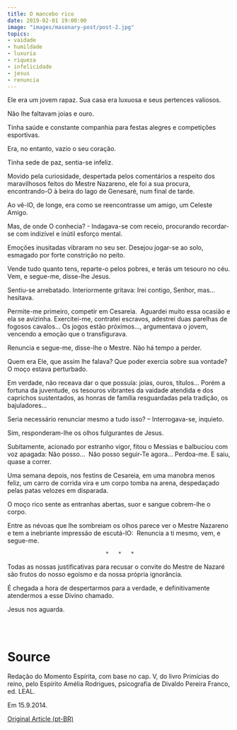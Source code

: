 ```yaml
---
title: O mancebo rico
date: 2019-02-01 19:00:00
image: "images/masonary-post/post-2.jpg"
topics: 
- vaidade
- humildade
- luxuria
- riqueza
- infelicidade
- jesus
- renuncia
---
```


Ele era um jovem rapaz. Sua casa era luxuosa e seus pertences valiosos.

Não lhe faltavam joias e ouro.

Tinha saúde e constante companhia para festas alegres e competições esportivas.

Era, no entanto, vazio o seu coração.

Tinha sede de paz, sentia-se infeliz.

Movido pela curiosidade, despertada pelos comentários a respeito dos
maravilhosos feitos do Mestre Nazareno, ele foi a sua procura, encontrando-O à
beira do lago de Genesaré, num final de tarde.

Ao vê-lO, de longe, era como se reencontrasse um amigo, um Celeste Amigo.

Mas, de onde O conhecia? - Indagava-se com receio, procurando recordar-se com
indizível e inútil esforço mental.

Emoções inusitadas vibraram no seu ser. Desejou jogar-se ao solo, esmagado por
forte constrição no peito.

Vende tudo quanto tens, reparte-o pelos pobres, e terás um tesouro no céu. Vem,
e segue-me, disse-lhe Jesus.

Sentiu-se arrebatado. Interiormente gritava: Irei contigo, Senhor, mas... 
hesitava.

Permite-me primeiro, competir em Cesareia.  Aguardei muito essa ocasião e ela
se avizinha. Exercitei-me, contratei escravos, adestrei duas parelhas de
fogosos cavalos... Os jogos estão próximos..., argumentava o jovem, vencendo a
emoção que o transfigurava.

Renuncia e segue-me, disse-lhe o Mestre. Não há tempo a perder.

Quem era Ele, que assim lhe falava? Que poder exercia sobre sua vontade? O moço
estava perturbado.

Em verdade, não receava dar o que possuía: joias, ouros, títulos... Porém a
fortuna da juventude, os tesouros vibrantes da vaidade atendida e dos caprichos
sustentados, as honras de família resguardadas pela tradição, os bajuladores...

Seria necessário renunciar mesmo a tudo isso? – Interrogava-se, inquieto.

Sim, responderam-lhe os olhos fulgurantes de Jesus.

Subitamente, acionado por estranho vigor, fitou o Messias e balbuciou com voz
apagada: Não posso...  Não posso seguir-Te agora... Perdoa-me. E saiu, quase a
correr.

Uma semana depois, nos festins de Cesareia, em uma manobra menos feliz, um
carro de corrida vira e um corpo tomba na arena, despedaçado pelas patas
velozes em disparada.

O moço rico sente as entranhas abertas, suor e sangue cobrem-lhe o corpo.

Entre as névoas que lhe sombreiam os olhos parece ver o Mestre Nazareno e tem a
inebriante impressão de escutá-lO:  Renuncia a ti mesmo, vem, e segue-me.

                                   *   *   *

Todas as nossas justificativas para recusar o convite do Mestre de Nazaré são
frutos do nosso egoísmo e da nossa própria ignorância.

É chegada a hora de despertarmos para a verdade, e definitivamente atendermos a
esse Divino chamado.

Jesus nos aguarda.

                                                                               

# Source
Redação do Momento Espírita, com base no cap. V,
do livro Primícias do reino, pelo Espírito Amélia Rodrigues,
psicografia de Divaldo Pereira Franco, ed. LEAL.

Em 15.9.2014.

[Original Article (pt-BR)](http://momento.com.br/pt/ler_texto.php?id=4274)
